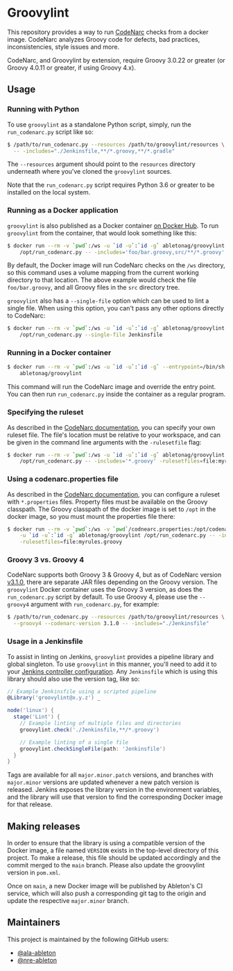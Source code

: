 # Groovylint

This repository provides a way to run [CodeNarc][codenarc-home] checks from a docker
image. CodeNarc analyzes Groovy code for defects, bad practices, inconsistencies, style
issues and more.

CodeNarc, and Groovylint by extension, require Groovy 3.0.22 or greater (or Groovy 4.0.11
or greater, if using Groovy 4.x).

## Usage

### Running with Python

To use `groovylint` as a standalone Python script, simply, run the `run_codenarc.py`
script like so:

```bash
$ /path/to/run_codenarc.py --resources /path/to/groovylint/resources \
  -- -includes="./Jenkinsfile,**/*.groovy,**/*.gradle"
```

The `--resources` argument should point to the `resources` directory underneath
where you've cloned the `groovylint` sources.

Note that the `run_codenarc.py` script requires Python 3.6 or greater to be installed on
the local system.

### Running as a Docker application

`groovylint` is also published as a Docker container [on Docker Hub][docker-hub-home]. To
run `groovylint` from the container, that would look something like this:

```bash
$ docker run --rm -v `pwd`:/ws -u `id -u`:`id -g` abletonag/groovylint \
    /opt/run_codenarc.py -- -includes='foo/bar.groovy,src/**/*.groovy'
```

By default, the Docker image will run CodeNarc checks on the `/ws` directory, so
this command uses a volume mapping from the current working directory to that
location. The above example would check the file `foo/bar.groovy`, and all
Groovy files in the `src` directory tree.


`groovylint` also has a `--single-file` option which can be used to lint a single file.
When using this option, you can't pass any other options directly to CodeNarc:

```bash
$ docker run --rm -v `pwd`:/ws -u `id -u`:`id -g` abletonag/groovylint \
    /opt/run_codenarc.py --single-file Jenkinsfile
```

### Running in a Docker container

```bash
$ docker run --rm -v `pwd`:/ws -u `id -u`:`id -g` --entrypoint=/bin/sh -i -t \
    abletonag/groovylint
```

This command will run the CodeNarc image and override the entry point. You can then run
`run_codenarc.py` inside the container as a regular program.

### Specifying the ruleset

As described in the [CodeNarc documentation][codenarc-rules], you can specify your own
ruleset file. The file's location must be relative to your workspace, and can be given in
the command line arguments with the `-rulesetfile` flag:

```bash
$ docker run --rm -v `pwd`:/ws -u `id -u`:`id -g` abletonag/groovylint \
    /opt/run_codenarc.py -- -includes='*.groovy' -rulesetfiles=file:myrules.groovy
```

### Using a codenarc.properties file

As described in the [CodeNarc documentation][codenarc-properties], you can configure a
ruleset with `*.properties` files. Property files must be available on the Groovy
classpath. The Groovy classpath of the docker image is set to `/opt` in the docker image,
so you must mount the properties file there:

```bash
$ docker run --rm -v `pwd`:/ws -v `pwd`/codnearc.properties:/opt/codenarc.properties \
    -u `id -u`:`id -g` abletonag/groovylint /opt/run_codenarc.py -- -includes='*.groovy' \
    -rulesetfiles=file:myrules.groovy
```

### Groovy 3 vs. Groovy 4

CodeNarc supports both Groovy 3 & Groovy 4, but as of CodeNarc version [v3.1.0][codenarc-v310],
there are separate JAR files depending on the Groovy version. The `groovylint` Docker
container uses the Groovy 3 version, as does the `run_codenarc.py` script by default. To
use Groovy 4, please use the `--groovy4` argument with `run_codenarc.py`, for example:

```bash
$ /path/to/run_codenarc.py --resources /path/to/groovylint/resources \
  --groovy4 --codenarc-version 3.1.0 -- -includes="./Jenkinsfile"
```

### Usage in a Jenkinsfile

To assist in linting on Jenkins, `groovylint` provides a pipeline library and global
singleton. To use `groovylint` in this manner, you'll need to add it to your [Jenkins
controller configuration][jenkins-lib-config]. Any `Jenkinsfile` which is using this
library should also use the version tag, like so:

```groovy
// Example Jenkinsfile using a scripted pipeline
@Library('groovylint@x.y.z') _

node('linux') {
  stage('Lint') {
    // Example linting of multiple files and directories
    groovylint.check('./Jenkinsfile,**/*.groovy')

    // Example linting of a single file
    groovylint.checkSingleFile(path: 'Jenkinsfile')
  }
}
```

Tags are available for all `major.minor.patch` versions, and branches with `major.minor`
versions are updated whenever a new patch version is released. Jenkins exposes the library
version in the environment variables, and the library will use that version to find the
corresponding Docker image for that release.

## Making releases

In order to ensure that the library is using a compatible version of the Docker image, a
file named `VERSION` exists in the top-level directory of this project. To make a release,
this file should be updated accordingly and the commit merged to the `main` branch.
Please also update the groovylint version in `pom.xml`.

Once on `main`, a new Docker image will be published by Ableton's CI service, which will
also push a corresponding git tag to the origin and update the respective `major.minor`
branch.

## Maintainers

This project is maintained by the following GitHub users:

- [@ala-ableton](https://github.com/ala-ableton)
- [@nre-ableton](https://github.com/nre-ableton)


[codenarc-home]: https://codenarc.github.io/CodeNarc/
[codenarc-rules]: https://codenarc.github.io/CodeNarc/codenarc-rule-index.html
[codenarc-properties]: https://codenarc.github.io/CodeNarc/codenarc-configuring-rules.html#configuring-rules-using-a-properties-file
[codenarc-v310]: https://github.com/CodeNarc/CodeNarc/blob/master/CHANGELOG.md#version-310
[docker-hub-home]: https://hub.docker.com/r/abletonag/groovylint
[jenkins-lib-config]: https://jenkins.io/doc/book/pipeline/shared-libraries/#using-libraries
